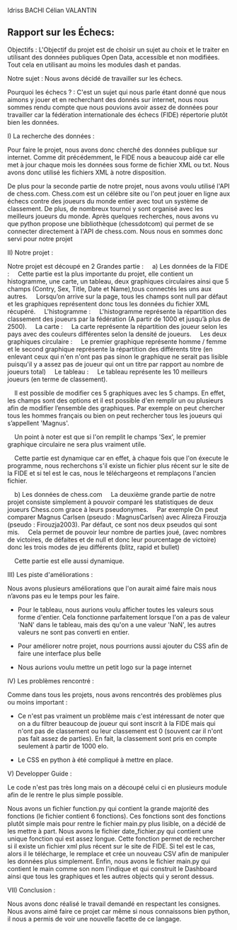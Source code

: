 Idriss BACHI
Célian VALANTIN

## Rapport sur les Échecs:  

Objectifs : L'Objectif du projet est de choisir un sujet au choix et le traiter en utilisant des données publiques Open Data, accessible et non modifiées. Tout cela en utilisant au moins les modules dash et pandas.

Notre sujet : Nous avons décidé de travailler sur les échecs.

Pourquoi les échecs ? : C'est un sujet qui nous parle étant donné que nous aimons y jouer et en recherchant des donnés sur internet, nous nous sommes rendu compte que nous pouvions avoir assez de données pour travailler car la fédération internationale des échecs (FIDE) répertorie plutôt bien les données.


I) La recherche des données : 

Pour faire le projet, nous avons donc cherché des données publique sur internet. Comme dit précédemment, le FIDE nous a beaucoup aidé car elle met à jour chaque mois les données sous forme de fichier XML ou txt. Nous avons donc utilisé les fichiers XML à notre disposition.

De plus pour la seconde partie de notre projet, nous avons voulu utilisé l'API de chess.com. Chess.com est un célébre site ou l'on peut jouer en ligne aux échecs contre des joueurs du monde entier avec tout un système de classement. De plus, de nombreux tournoi y sont organisé avec les meilleurs joueurs du monde. Après quelques recherches, nous avons vu que python propose une bibliothèque (chessdotcom) qui permet de se connecter directement à l'API de chess.com. Nous nous en sommes donc servi pour notre projet


II) Notre projet :

Notre projet est découpé en 2 Grandes partie :
    a) Les données de la FIDE : 
    Cette partie est la plus importante du projet, elle contient un histogramme, une carte, un tableau, deux graphiques circulaires ainsi que 5 champs (Contry, Sex, Title, Date et Name),tous connectés les uns aux autres.
    Lorsqu’on arrive sur la page, tous les champs sont null par défaut et les graphiques représentent donc tous les données du fichier XML récupéré.
    L'histogramme :
    L'histogramme représente la répartition des classement des joueurs par la fédération (A partir de 1000 et jusqu’à plus de 2500). 
    La carte : 
    La carte représente la répartition des joueur selon les pays avec des couleurs différentes selon la densité de joueurs.
    Les deux graphiques circulaire :
    Le premier graphique représente homme / femme et le second graphique représente la répartition des différents titre (en enlevant ceux qui n'en n'ont pas pas sinon le graphique ne serait pas lisible puisqu'il y a assez pas de joueur qui ont un titre par rapport au nombre de joueurs total)
    Le tableau : 
    Le tableau représente les 10 meilleurs joueurs (en terme de classement).

    Il est possible de modifier ces 5 graphiques avec les 5 champs. En effet, les champs sont des options et il est possible d'en remplir un ou plusieurs afin de modifier l’ensemble des graphiques. Par exemple on peut chercher tous les hommes français ou bien on peut rechercher tous les joueurs qui s’appellent 'Magnus'.

    Un point à noter est que si l'on remplit le champs 'Sex', le premier graphique circulaire ne sera plus vraiment utile.

    Cette partie est dynamique car en effet, à chaque fois que l'on éxecute le programme, nous recherchons s'il existe un fichier plus récent sur le site de la FIDE et si tel est le cas, nous le téléchargeons et remplaçons l'ancien fichier.

    b) Les données de chess.com
    La deuxième grande partie de notre projet consiste simplement à pouvoir comparé les statistiques de deux joueurs Chess.com grace à leurs pseudonymes.
    Par exemple On peut comparer Magnus Carlsen (pseudo : MagnusCarlsen) avec Alireza Firouzja (pseudo : Firouzja2003). Par défaut, ce sont nos deux pseudos qui sont mis.
    Cela permet de pouvoir leur nombre de parties joué, (avec nombres de victoires, de défaites et de null et donc leur pourcentage de victoire) donc les trois modes de jeu différents (blitz, rapid et bullet)

    Cette partie est elle aussi dynamique.


III) Les piste d'améliorations :

Nous avons plusieurs améliorations que l'on aurait aimé faire mais nous n’avons pas eu le temps pour les faire.

- Pour le tableau, nous aurions voulu afficher toutes les valeurs sous forme d'entier. Cela fonctionne parfaitement lorsque l'on a pas de valeur 'NaN' dans le tableau, mais des qu'on a une valeur 'NaN', les autres valeurs ne sont pas converti en entier.

- Pour améliorer notre projet, nous pourrions aussi ajouter du CSS afin de faire une interface plus belle

- Nous aurions voulu mettre un petit logo sur la page internet


IV) Les problèmes rencontré : 

Comme dans tous les projets, nous avons rencontrés des problèmes plus ou moins important : 

- Ce n'est pas vraiment un problème mais c'est intéressant de noter que on a du filtrer beaucoup de joueur qui sont inscrit à la FIDE mais qui n'ont pas de classement ou leur classement est 0 (souvent car il n'ont pas fait assez de parties). En fait, la classement sont pris en compte seulement à partir de 1000 elo.

- Le CSS en python à été compliqué à mettre en place.

V) Developper Guide :

Le code n'est pas très long mais on a découpé celui ci en plusieurs module afin de le rentre le plus simple possible.

Nous avons un fichier function.py qui contient la grande majorité des fonctions (le fichier contient 6 fonctions). Ces fonctions sont des fonctions plutôt simple mais pour rentre le fichier main.py plus lisible, on a décidé de les mettre à part.
Nous avons le fichier date_fichier.py qui contient une unique fonction qui est assez longue. Cette fonction permet de rechercher si il existe un fichier xml plus récent sur le site de FIDE. Si tel est le cas, alors il le télécharge, le remplace et crée un nouveau CSV afin de manipuler les données plus simplement.
Enfin, nous avons le fichier main.py qui contient le main comme son nom l'indique et qui construit le Dashboard ainsi que tous les graphiques et les autres objects qui y seront dessus.

VII) Conclusion :

Nous avons donc réalisé le travail demandé en respectant les consignes. Nous avons aimé faire ce projet car même si nous connaissons bien python, il nous a permis de voir une nouvelle facette de ce langage.